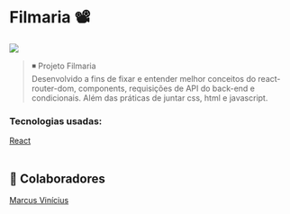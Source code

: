 # Filmaria 📽️ 


<img src="./src/assets/filmariaproject.gif">


>◾ Projeto Filmaria <br>
Desenvolvido a fins de fixar e entender melhor conceitos do react-router-dom, components, requisições de API do back-end e condicionais. Além das práticas de juntar css, html e javascript.
 




### Tecnologias usadas:
<a href="https://pt-br.reactjs.org/docs/getting-started.html">React</a>
<br>
<br>


## 🤝 Colaboradores

<a href="https://www.linkedin.com/in/marcusviniciusbeghelisantos/" target="_blank">Marcus Vinícius</a><br>




